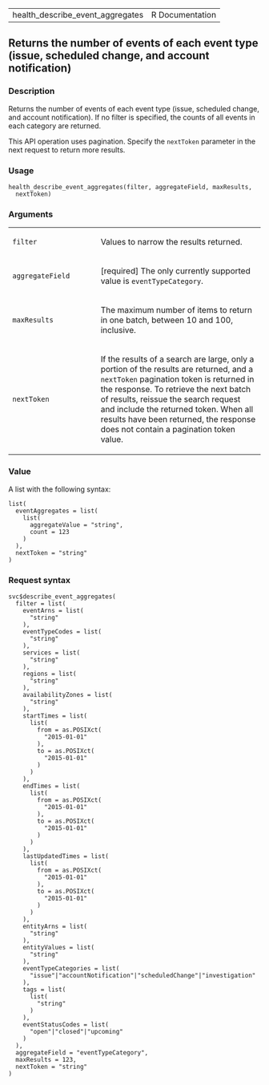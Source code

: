 <table style="width: 100%;">
<tbody>
<tr class="odd">
<td>health_describe_event_aggregates</td>
<td style="text-align: right;">R Documentation</td>
</tr>
</tbody>
</table>

## Returns the number of events of each event type (issue, scheduled change, and account notification)

### Description

Returns the number of events of each event type (issue, scheduled
change, and account notification). If no filter is specified, the counts
of all events in each category are returned.

This API operation uses pagination. Specify the `nextToken` parameter in
the next request to return more results.

### Usage

    health_describe_event_aggregates(filter, aggregateField, maxResults,
      nextToken)

### Arguments

<table>
<colgroup>
<col style="width: 35%" />
<col style="width: 65%" />
</colgroup>
<tbody>
<tr class="odd">
<td><code
id="health_describe_event_aggregates_:_filter">filter</code></td>
<td><p>Values to narrow the results returned.</p></td>
</tr>
<tr class="even">
<td><code
id="health_describe_event_aggregates_:_aggregateField">aggregateField</code></td>
<td><p>[required] The only currently supported value is
<code>eventTypeCategory</code>.</p></td>
</tr>
<tr class="odd">
<td><code
id="health_describe_event_aggregates_:_maxResults">maxResults</code></td>
<td><p>The maximum number of items to return in one batch, between 10
and 100, inclusive.</p></td>
</tr>
<tr class="even">
<td><code
id="health_describe_event_aggregates_:_nextToken">nextToken</code></td>
<td><p>If the results of a search are large, only a portion of the
results are returned, and a <code>nextToken</code> pagination token is
returned in the response. To retrieve the next batch of results, reissue
the search request and include the returned token. When all results have
been returned, the response does not contain a pagination token
value.</p></td>
</tr>
</tbody>
</table>

### Value

A list with the following syntax:

    list(
      eventAggregates = list(
        list(
          aggregateValue = "string",
          count = 123
        )
      ),
      nextToken = "string"
    )

### Request syntax

    svc$describe_event_aggregates(
      filter = list(
        eventArns = list(
          "string"
        ),
        eventTypeCodes = list(
          "string"
        ),
        services = list(
          "string"
        ),
        regions = list(
          "string"
        ),
        availabilityZones = list(
          "string"
        ),
        startTimes = list(
          list(
            from = as.POSIXct(
              "2015-01-01"
            ),
            to = as.POSIXct(
              "2015-01-01"
            )
          )
        ),
        endTimes = list(
          list(
            from = as.POSIXct(
              "2015-01-01"
            ),
            to = as.POSIXct(
              "2015-01-01"
            )
          )
        ),
        lastUpdatedTimes = list(
          list(
            from = as.POSIXct(
              "2015-01-01"
            ),
            to = as.POSIXct(
              "2015-01-01"
            )
          )
        ),
        entityArns = list(
          "string"
        ),
        entityValues = list(
          "string"
        ),
        eventTypeCategories = list(
          "issue"|"accountNotification"|"scheduledChange"|"investigation"
        ),
        tags = list(
          list(
            "string"
          )
        ),
        eventStatusCodes = list(
          "open"|"closed"|"upcoming"
        )
      ),
      aggregateField = "eventTypeCategory",
      maxResults = 123,
      nextToken = "string"
    )
